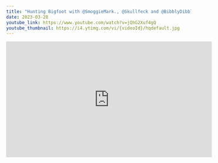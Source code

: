 ```yaml
---
title: "Hunting Bigfoot with @SmoggieMark., @Skullfeck and @BibblyDibbly  | Bigfoot"
date: 2023-03-28
youtube_link: https://www.youtube.com/watch?v=jQhG2Xuf4gQ
youtube_thumbnail: https://i4.ytimg.com/vi/{videoId}/hqdefault.jpg
---
```

<iframe width="560" height="315" src="https://www.youtube.com/embed/jQhG2Xuf4gQ" title="Hunting Bigfoot with @SmoggieMark., @Skullfeck and @BibblyDibbly  | Bigfoot" frameborder="0" allow="accelerometer; autoplay; clipboard-write; encrypted-media; gyroscope; picture-in-picture; web-share" allowfullscreen></iframe>
